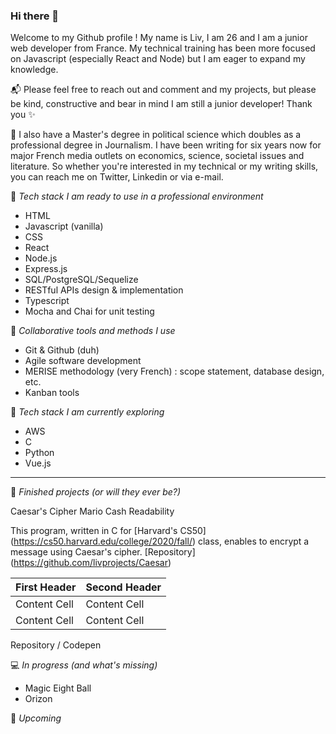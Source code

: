 ### Hi there 👋

Welcome to my Github profile ! My name is Liv, I am 26 and I am a junior web developer from France. My technical training has been more focused on Javascript (especially React and Node) but I am eager to expand my knowledge. 

📬 Please feel free to reach out and comment and my projects, but please be kind, constructive and bear in mind I am still a junior developer! Thank you ✨ 

📰 I also have a Master's degree in political science which doubles as a professional degree in Journalism. I have been writing for six years now for major French media outlets on economics, science, societal issues and literature. So whether you're interested in my technical or my writing skills, you can reach me on Twitter, Linkedin or via e-mail. 

📍 *Tech stack I am ready to use in a professional environment*
- HTML
- Javascript (vanilla)
- CSS
- React 
- Node.js
- Express.js
- SQL/PostgreSQL/Sequelize
- RESTful APIs design & implementation
- Typescript
- Mocha and Chai for unit testing 

📍 *Collaborative tools and methods I use*
- Git & Github (duh)
- Agile software development 
- MERISE methodology (very French) : scope statement, database design, etc.
- Kanban tools

📍 *Tech stack I am currently exploring*
- AWS
- C
- Python
- Vue.js

---

💾 *Finished projects (or will they ever be?)*

Caesar's Cipher 
Mario 
Cash
Readability

This program, written in C for [Harvard's CS50] (https://cs50.harvard.edu/college/2020/fall/) class, enables to encrypt a message using Caesar's cipher. 
[Repository] (https://github.com/livprojects/Caesar)

| First Header  | Second Header |
| ------------- | ------------- |
| Content Cell  | Content Cell  |
| Content Cell  | Content Cell  |

Repository / Codepen 

💻 *In progress (and what's missing)*

- Magic Eight Ball
- Orizon 

🔮 *Upcoming*

